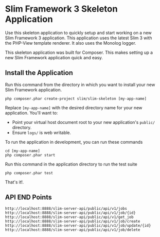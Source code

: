 # Slim Framework 3 Skeleton Application

Use this skeleton application to quickly setup and start working on a new Slim Framework 3 application. This application uses the latest Slim 3 with the PHP-View template renderer. It also uses the Monolog logger.

This skeleton application was built for Composer. This makes setting up a new Slim Framework application quick and easy.

## Install the Application

Run this command from the directory in which you want to install your new Slim Framework application.

    php composer.phar create-project slim/slim-skeleton [my-app-name]

Replace `[my-app-name]` with the desired directory name for your new application. You'll want to:

* Point your virtual host document root to your new application's `public/` directory.
* Ensure `logs/` is web writable.

To run the application in development, you can run these commands 

	cd [my-app-name]
	php composer.phar start

Run this command in the application directory to run the test suite

	php composer.phar test

That's it!.

## API END Points
   `http://localhost:8888/slim-server-api/public/api/v1/jobs
    http://localhost:8888/slim-server-api/public/api/v1/job/{id}
    http://localhost:8888/slim-server-api/public/api/v1/get_job
    http://localhost:8888/slim-server-api/public/api/v1/job/create
    http://localhost:8888/slim-server-api/public/api/v1/job/update/{id}
    http://localhost:8888/slim-server-api/public/api/v1/job/delete`
    
   